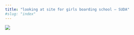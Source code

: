 ```yaml
---
title: "looking at site for girls boarding school – SUDA"
#slug: "index"
---
```


[![](/wp-content/DSCF3179-300x225.jpg)](/wp-content/DSCF3179.jpg)